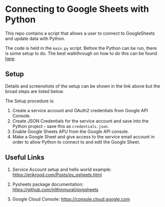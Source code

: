 # Connecting to Google Sheets with Python

This repo contains a script that allows a user to connect to GoogleSheets and update data with Python. 

The code is held in the `main.py` script. Before the Python can be run, there is some setup to do. The best walkthrough on how to do this can be found [here](https://erikrood.com/Posts/py_gsheets.html). 

## Setup 

Details and screenshots of the setup can be shown in the link above but the broad steps are listed below.

The Setup procedure is:

1. Create a service account and OAuth2 credentials from Google API Console.
2. Create JSON Credentials for the service account and save into the Python project - save this as `credentials.json`. 
3. Enable Google Sheets APU from the Google API console.
4. Make a Google Sheet and give access to the service email account in order to allow Python to connect to and edit the Google Sheet.

## Useful Links

1. Service Account setup and hello world example: https://erikrood.com/Posts/py_gsheets.html

2. Pysheets package documentation: https://github.com/nithinmurali/pygsheets

3. Google Cloud Console: https://console.cloud.google.com